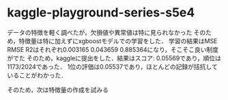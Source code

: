 # kaggle-playground-series-s5e4

データの特徴を軽く調べたが，欠損値や異常値は特に見られなかった
そのため，特徴量は特に加えずにxgboostモデルでの学習をした．
学習の結果はMSE	RMSE	R2はそれぞれ0.003165	0.043659	0.885364になり，そこそこ良い制度がでた
そのため，kaggleに提出をした．結果はスコア: 0.05569であり，順位は1173/2024であった．
1位の評価は0.05537であり，ほとんどの記録が拮抗していることがわかった．

そのため，次は特徴量の作成を試みる